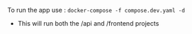 To run the app use :
`docker-compose -f compose.dev.yaml -d`

- This will run both the /api and /frontend projects
